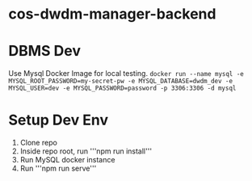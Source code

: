 # cos-dwdm-manager-backend

# DBMS Dev
Use Mysql Docker Image for local testing. 
```docker run --name mysql -e MYSQL_ROOT_PASSWORD=my-secret-pw -e MYSQL_DATABASE=dwdm_dev -e MYSQL_USER=dev -e MYSQL_PASSWORD=password -p 3306:3306 -d mysql```


# Setup Dev Env
1) Clone repo
2) Inside repo root, run '''npm run install'''
3) Run MySQL docker instance
4) Run '''npm run serve'''
